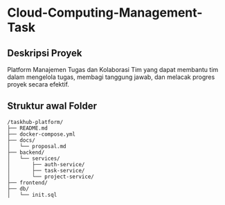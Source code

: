 # Cloud-Computing-Management-Task

## Deskripsi Proyek

Platform Manajemen Tugas dan Kolaborasi Tim yang dapat membantu tim dalam mengelola tugas, membagi tanggung jawab, dan melacak progres proyek secara efektif.

## Struktur awal Folder

```
/taskhub-platform/
├── README.md                    
├── docker-compose.yml           
├── docs/
│   └── proposal.md               
├── backend/
│   └── services/
│       ├── auth-service/         
│       ├── task-service/         
│       └── project-service/      
├── frontend/                     
├── db/
│   └── init.sql